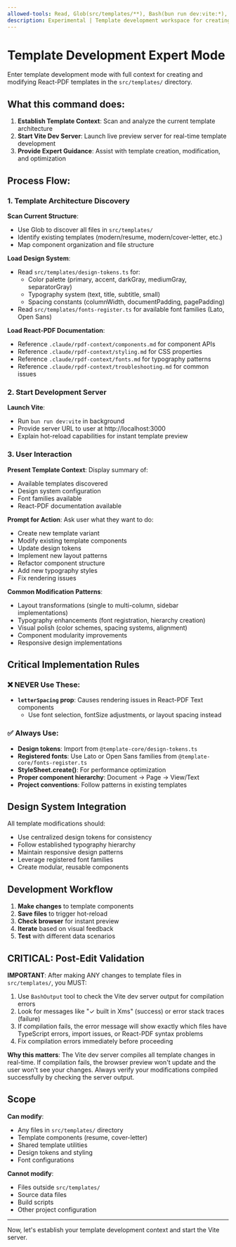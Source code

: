 ```yaml
---
allowed-tools: Read, Glob(src/templates/**), Bash(bun run dev:vite:*), Edit, Write(src/templates/**/*), MultiEdit
description: Experimental | Template development workspace for creating and modifying React-PDF templates
---
```


# Template Development Expert Mode

Enter template development mode with full context for creating and modifying React-PDF templates in the `src/templates/` directory.

## What this command does:

1. **Establish Template Context**: Scan and analyze the current template architecture
2. **Start Vite Dev Server**: Launch live preview server for real-time template development
3. **Provide Expert Guidance**: Assist with template creation, modification, and optimization

## Process Flow:

### 1. Template Architecture Discovery

**Scan Current Structure**:

- Use Glob to discover all files in `src/templates/`
- Identify existing templates (modern/resume, modern/cover-letter, etc.)
- Map component organization and file structure

**Load Design System**:

- Read `src/templates/design-tokens.ts` for:
  - Color palette (primary, accent, darkGray, mediumGray, separatorGray)
  - Typography system (text, title, subtitle, small)
  - Spacing constants (columnWidth, documentPadding, pagePadding)
- Read `src/templates/fonts-register.ts` for available font families (Lato, Open Sans)

**Load React-PDF Documentation**:

- Reference `.claude/rpdf-context/components.md` for component APIs
- Reference `.claude/rpdf-context/styling.md` for CSS properties
- Reference `.claude/rpdf-context/fonts.md` for typography patterns
- Reference `.claude/rpdf-context/troubleshooting.md` for common issues

### 2. Start Development Server

**Launch Vite**:

- Run `bun run dev:vite` in background
- Provide server URL to user at http://localhost:3000
- Explain hot-reload capabilities for instant template preview

### 3. User Interaction

**Present Template Context**:
Display summary of:

- Available templates discovered
- Design system configuration
- Font families available
- React-PDF documentation available

**Prompt for Action**:
Ask user what they want to do:

- Create new template variant
- Modify existing template components
- Update design tokens
- Implement new layout patterns
- Refactor component structure
- Add new typography styles
- Fix rendering issues

**Common Modification Patterns**:

- Layout transformations (single to multi-column, sidebar implementations)
- Typography enhancements (font registration, hierarchy creation)
- Visual polish (color schemes, spacing systems, alignment)
- Component modularity improvements
- Responsive design implementations

## Critical Implementation Rules

### ❌ NEVER Use These:

- **`letterSpacing` prop**: Causes rendering issues in React-PDF Text components
  - Use font selection, fontSize adjustments, or layout spacing instead

### ✅ Always Use:

- **Design tokens**: Import from `@template-core/design-tokens.ts`
- **Registered fonts**: Use Lato or Open Sans families from `@template-core/fonts-register.ts`
- **StyleSheet.create()**: For performance optimization
- **Proper component hierarchy**: Document → Page → View/Text
- **Project conventions**: Follow patterns in existing templates

## Design System Integration

All template modifications should:

- Use centralized design tokens for consistency
- Follow established typography hierarchy
- Maintain responsive design patterns
- Leverage registered font families
- Create modular, reusable components

## Development Workflow

1. **Make changes** to template components
2. **Save files** to trigger hot-reload
3. **Check browser** for instant preview
4. **Iterate** based on visual feedback
5. **Test** with different data scenarios

## CRITICAL: Post-Edit Validation

**IMPORTANT**: After making ANY changes to template files in `src/templates/`, you MUST:

1. Use `BashOutput` tool to check the Vite dev server output for compilation errors
2. Look for messages like "✓ built in Xms" (success) or error stack traces (failure)
3. If compilation fails, the error message will show exactly which files have TypeScript errors, import issues, or React-PDF syntax problems
4. Fix compilation errors immediately before proceeding

**Why this matters**: The Vite dev server compiles all template changes in real-time. If compilation fails, the browser preview won't update and the user won't see your changes. Always verify your modifications compiled successfully by checking the server output.

## Scope

**Can modify**:

- Any files in `src/templates/` directory
- Template components (resume, cover-letter)
- Shared template utilities
- Design tokens and styling
- Font configurations

**Cannot modify**:

- Files outside `src/templates/`
- Source data files
- Build scripts
- Other project configuration

---

Now, let's establish your template development context and start the Vite server.
